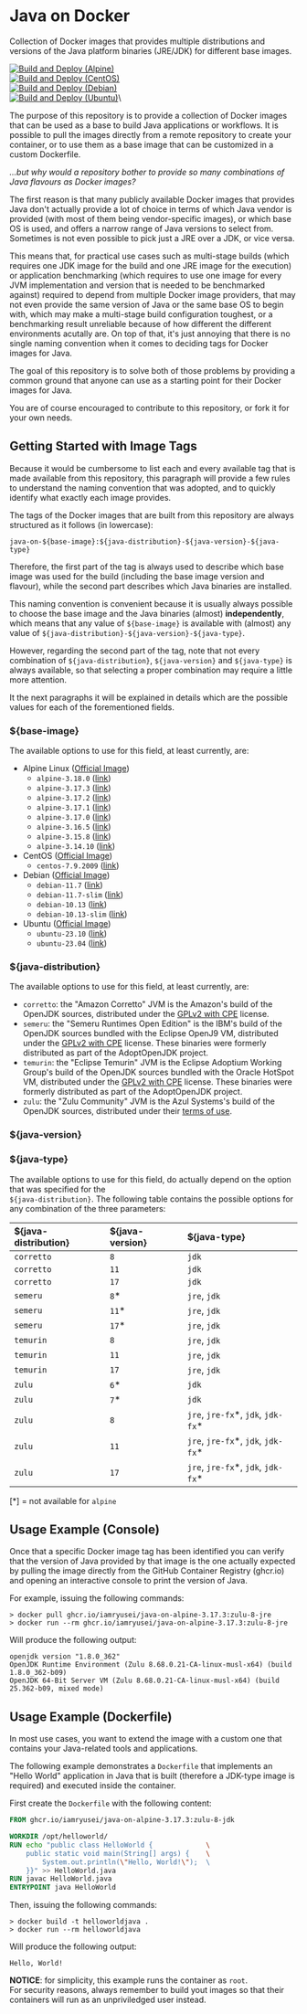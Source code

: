 # Java on Docker
Collection of Docker images that provides multiple distributions and versions of the Java platform binaries (JRE/JDK) for different base images.

[![Build and Deploy (Alpine)](https://github.com/iamryusei/java-on-docker/actions/workflows/continous-delivery-alpine.yml/badge.svg)](https://github.com/iamryusei/java-on-docker/actions/workflows/continous-delivery-alpine.yml)\
[![Build and Deploy (CentOS)](https://github.com/iamryusei/java-on-docker/actions/workflows/continous-delivery-centos.yml/badge.svg)](https://github.com/iamryusei/java-on-docker/actions/workflows/continous-delivery-centos.yml)\
[![Build and Deploy (Debian)](https://github.com/iamryusei/java-on-docker/actions/workflows/continous-delivery-debian.yml/badge.svg)](https://github.com/iamryusei/java-on-docker/actions/workflows/continous-delivery-debian.yml)\
[![Build and Deploy (Ubuntu)](https://github.com/iamryusei/java-on-docker/actions/workflows/continous-delivery-ubuntu.yml/badge.svg)](https://github.com/iamryusei/java-on-docker/actions/workflows/continous-delivery-ubuntu.yml)\

The purpose of this repository is to provide a collection of Docker images that can be used as a base to build Java applications
or workflows. It is possible to pull the images directly from a remote repository to create your container, or to use them as a
base image that can be customized in a custom Dockerfile.

_...but why would a repository bother to provide so many combinations of Java flavours as Docker images?_

The first reason is that many publicly available Docker images that provides Java don't actually provide
a lot of choice in terms of which Java vendor is provided (with most of them being vendor-specific images),
or which base OS is used, and offers a narrow range of Java versions to select from. Sometimes is not even
possible to pick just a JRE over a JDK, or vice versa.

This means that, for practical use cases such as multi-stage builds (which requires one JDK image for the build
and one JRE image for the execution) or application benchmarking (which requires to use one image for every JVM
implementation and version that is needed to be benchmarked against) required to depend from multiple Docker
image providers, that may not even provide the same version of Java or the same base OS to begin with, which may
make a multi-stage build configuration toughest, or a benchmarking result unreliable because of how different the
different environments acutally are.
On top of that, it's just annoying that there is no single naming convention when it comes to deciding tags for Docker images for Java.

The goal of this repository is to solve both of those problems by providing a common ground that anyone can use
as a starting point for their Docker images for Java.

You are of course encouraged to contribute to this repository, or fork it for your own needs.

## Getting Started with Image Tags
Because it would be cumbersome to list each and every available tag that is made available from this repository,
this paragraph will provide a few rules to understand the naming convention that was adopted, and to quickly
identify what exactly each image provides.

The tags of the Docker images that are built from this repository are always structured as it follows
(in lowercase):

`java-on-${base-image}:${java-distribution}-${java-version}-${java-type}`

Therefore, the first part of the tag is always used to describe which base image was used for the build
(including the base image version and flavour), while the second part describes which Java binaries are installed.

This naming convention is convenient because it is usually always possible to choose the base image and the
Java binaries (almost) **independently**, which means that any value of `${base-image}` is available with (almost)
any value of `${java-distribution}-${java-version}-${java-type}`.

However, regarding the second part of the tag, note that not every combination of `${java-distribution}`,
`${java-version}` and `${java-type}` is always available, so that selecting a proper combination may require
a little more attention.

It the next paragraphs it will be explained in details which are the possible values for each of the forementioned fields.

### ${base-image}
The available options to use for this field, at least currently, are:
- Alpine Linux ([Official Image](https://hub.docker.com/_/alpine))
    - `alpine-3.18.0` ([link](https://hub.docker.com/layers/library/alpine/3.18.0/images/sha256-c0669ef34cdc14332c0f1ab0c2c01acb91d96014b172f1a76f3a39e63d1f0bda?context=explore))
    - `alpine-3.17.3` ([link](https://hub.docker.com/layers/library/alpine/3.17.3/images/sha256-b6ca290b6b4cdcca5b3db3ffa338ee0285c11744b4a6abaa9627746ee3291d8d?context=explore))
    - `alpine-3.17.2` ([link](https://hub.docker.com/layers/library/alpine/3.17.2/images/sha256-c41ab5c992deb4fe7e5da09f67a8804a46bd0592bfdf0b1847dde0e0889d2bff?context=explore))
    - `alpine-3.17.1` ([link](https://hub.docker.com/layers/library/alpine/3.17.1/images/sha256-93d5a28ff72d288d69b5997b8ba47396d2cbb62a72b5d87cd3351094b5d578a0?context=explore))
    - `alpine-3.17.0` ([link](https://hub.docker.com/layers/library/alpine/3.17.0/images/sha256-c0d488a800e4127c334ad20d61d7bc21b4097540327217dfab52262adc02380c?context=explore))
    - `alpine-3.16.5` ([link](https://hub.docker.com/layers/library/alpine/3.16.5/images/sha256-8ef0049c5c2be88227e237a18458b2d63ac324f41f3a528d16d4569cea0422c1?context=explore))
    - `alpine-3.15.8` ([link](https://hub.docker.com/layers/library/alpine/3.15.8/images/sha256-82389ea44e50c696aba18393b168a833929506f5b29b9d75eb817acceb6d54ba?context=explore))
    - `alpine-3.14.10` ([link](https://hub.docker.com/layers/library/alpine/3.14.10/images/sha256-71859b0c62df47efaeae4f93698b56a8dddafbf041778fd668bbd1ab45a864f8?context=explore))
- CentOS ([Official Image](https://hub.docker.com/_/centos))
  - `centos-7.9.2009` ([link](https://hub.docker.com/layers/library/centos/7.9.2009/images/sha256-dead07b4d8ed7e29e98de0f4504d87e8880d4347859d839686a31da35a3b532f?context=explore))
- Debian ([Official Image](https://hub.docker.com/_/debian))
  - `debian-11.7` ([link](https://hub.docker.com/layers/library/debian/11.7/images/sha256-1bf0e24813ee8306c3fba1fe074793eb91c15ee580b61fff7f3f41662bc0031d?context=explore))
  - `debian-11.7-slim` ([link](https://hub.docker.com/layers/library/debian/11.7-slim/images/sha256-ac707220fbd7b67fc19b112cee8170b41a9e97f703f588b2cdbbcdcecdd8af57?context=explore))
  - `debian-10.13` ([link](https://hub.docker.com/layers/library/debian/10.13/images/sha256-a067a9e8b39d5f19659b3bc9fd4348f6319afabd0d6ba1fe3b43df108926ea92?context=explore))
  - `debian-10.13-slim` ([link](https://hub.docker.com/layers/library/debian/10.13-slim/images/sha256-9d0fb5b9d5318bf507d4507fc846e36a55de7a1198bfc63cf12a2f7c99011efa?context=explore))
- Ubuntu ([Official Image](https://hub.docker.com/_/ubuntu)) 
  - `ubuntu-23.10` ([link](https://hub.docker.com/layers/library/ubuntu/23.10/images/sha256-3853398d8cefdc1c02ca82cd809ab3ab3851728da0de68325389b7e53eb26acd?context=explore))
  - `ubuntu-23.04` ([link](https://hub.docker.com/layers/library/ubuntu/23.04/images/sha256-ce7f6664be1081be78dfcf319cb11d7bceeef17b32df373282a66fe940e47f6d?context=explore))

### ${java-distribution}
The available options to use for this field, at least currently, are:
- `corretto`: the "Amazon Corretto" JVM is the Amazon's build of the OpenJDK sources, distributed under the [GPLv2 with CPE](https://openjdk.org/legal/gplv2+ce.html) license.
- `semeru`: the "Semeru Runtimes Open Edition" is the IBM's build of the OpenJDK sources bundled with the Eclipse OpenJ9 VM, distributed under the [GPLv2 with CPE](https://openjdk.org/legal/gplv2+ce.html) license. These binaries were formerly distributed as part of the AdoptOpenJDK project.
- `temurin`: the "Eclipse Temurin" JVM is the Eclipse Adoptium Working Group's build of the OpenJDK sources bundled with the Oracle HotSpot VM, distributed under the [GPLv2 with CPE](https://openjdk.org/legal/gplv2+ce.html) license. These binaries were formerly distributed as part of the AdoptOpenJDK project.
- `zulu`: the "Zulu Community" JVM is the Azul Systems's build of the OpenJDK sources, distributed under their [terms of use](https://www.azul.com/products/core/openjdk-terms-of-use/).

### ${java-version}
### ${java-type}
The available options to use for this field, do actually depend on the option 
that was specified for the \
`${java-distribution}`.
The following table contains the possible options for any combination of the three parameters:

| ${java-distribution} | ${java-version} | ${java-type}                         |
| :------------------- | :-------------- | :----------------------------------- |
| `corretto`           | `8`             | `jdk`                                |
| `corretto`           | `11`            | `jdk`                                |
| `corretto`           | `17`            | `jdk`                                |
| `semeru`             | `8`\*           | `jre`, `jdk`                         |
| `semeru`             | `11`\*          | `jre`, `jdk`                         |
| `semeru`             | `17`\*          | `jre`, `jdk`                         |
| `temurin`            | `8`             | `jre`, `jdk`                         |
| `temurin`            | `11`            | `jre`, `jdk`                         |
| `temurin`            | `17`            | `jre`, `jdk`                         |
| `zulu`               | `6`\*           | `jdk`                                |
| `zulu`               | `7`\*           | `jdk`                                |
| `zulu`               | `8`             | `jre`, `jre-fx`\*, `jdk`, `jdk-fx`\* |
| `zulu`               | `11`            | `jre`, `jre-fx`\*, `jdk`, `jdk-fx`\* |
| `zulu`               | `17`            | `jre`, `jre-fx`\*, `jdk`, `jdk-fx`\* |

[*] = not available for `alpine`

## Usage Example (Console)
Once that a specific Docker image tag has been identified you can verify that
the version of Java provided by that image is the one actually expected by pulling
the image directly from the GitHub Container Registry (ghcr.io) and opening an
interactive console to print the version of Java.

For example, issuing the following commands:
```
> docker pull ghcr.io/iamryusei/java-on-alpine-3.17.3:zulu-8-jre
> docker run --rm ghcr.io/iamryusei/java-on-alpine-3.17.3:zulu-8-jre
```

Will produce the following output:
```
openjdk version "1.8.0_362"
OpenJDK Runtime Environment (Zulu 8.68.0.21-CA-linux-musl-x64) (build 1.8.0_362-b09)
OpenJDK 64-Bit Server VM (Zulu 8.68.0.21-CA-linux-musl-x64) (build 25.362-b09, mixed mode)
```

## Usage Example (Dockerfile)
In most use cases, you want to extend the image with a custom one that
contains your Java-related tools and applications.

The following example demonstrates a `Dockerfile` that implements
an "Hello World" application in Java that is built (therefore a JDK-type
image is required) and executed inside the container.

First create the `Dockerfile` with the following content:
```Dockerfile
FROM ghcr.io/iamryusei/java-on-alpine-3.17.3:zulu-8-jdk

WORKDIR /opt/helloworld/
RUN echo "public class HelloWorld {             \
    public static void main(String[] args) {    \
        System.out.println(\"Hello, World!\");  \ 
    }}" >> HelloWorld.java
RUN javac HelloWorld.java
ENTRYPOINT java HelloWorld
```

Then, issuing the following commands:
```
> docker build -t helloworldjava .
> docker run --rm helloworldjava
```

Will produce the following output:
```
Hello, World!
```

**NOTICE**: for simplicity, this example runs the container as `root`.\
For security reasons, always remember to build yout images so that
their containers will run as an unpriviledged user instead.